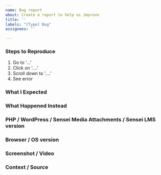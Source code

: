 ```yaml
---
name: Bug report
about: Create a report to help us improve
title: ''
labels: "[Type] Bug"
assignees: ''

---
```


<!-- Thanks for contributing to Sensei Media Attachments! Pick a clear title ("Lesson: Show complexity in individual lessons") and proceed. -->

### Steps to Reproduce
1. Go to '...'
2. Click on '....'
3. Scroll down to '....'
4. See error

### What I Expected


### What Happened Instead


### PHP / WordPress / Sensei Media Attachments / Sensei LMS version


### Browser / OS version


### Screenshot / Video


### Context / Source
<!-- Optional: share your unique context to help us understand your perspective. -->



<!--
PLEASE NOTE
- These comments won't show up when you submit the issue.
- Everything is optional, but try to add as many details as possible.

Helpful tips for screenshots:
https://en.support.wordpress.com/make-a-screenshot/
-->

